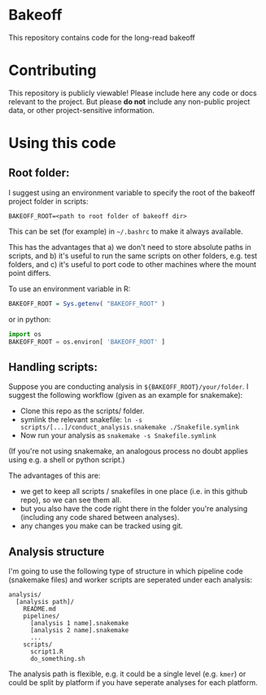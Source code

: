 # Bakeoff
This repository contains code for the long-read bakeoff

# Contributing

This repository is publicly viewable!  Please include here any code or docs relevant to the project.  But please **do not** include any non-public project data, or other project-sensitive information.

# Using this code

## Root folder:
I suggest using an environment variable to specify the root of the bakeoff project folder in scripts:
```
BAKEOFF_ROOT=<path to root folder of bakeoff dir>
```
This can be set (for example) in `~/.bashrc` to make it always available.

This has the advantages that a) we don't need to store absolute paths in scripts, and b) it's useful to run the same scripts on other folders, e.g. test folders, and c) it's useful to port code to other machines where the mount point differs. 

To use an environment variable in R:
```R
BAKEOFF_ROOT = Sys.getenv( "BAKEOFF_ROOT" )
```
or in python:
```python
import os
BAKEOFF_ROOT = os.environ[ 'BAKEOFF_ROOT' ]
```

## Handling scripts:

Suppose you are conducting analysis in `${BAKEOFF_ROOT}/your/folder`.  I suggest the following workflow (given as an example for snakemake):

* Clone this repo as the scripts/ folder.
* symlink the relevant snakefile: `ln -s scripts/[...]/conduct_analysis.snakemake ./Snakefile.symlink`
* Now run your analysis as `snakemake -s Snakefile.symlink`

(If you're not using snakemake, an analogous process no doubt applies using e.g. a shell or python script.)

The advantages of this are:

* we get to keep all scripts / snakefiles in one place (i.e. in this github repo), so we can see them all.
* but you also have the code right there in the folder you're analysing (including any code shared between analyses).
* any changes you make can be tracked using git.

## Analysis structure

I'm going to use the following type of structure in which pipeline code (snakemake files) and worker scripts are seperated under each analysis:

```
analysis/
  [analysis path]/
    README.md
    pipelines/
      [analysis 1 name].snakemake
      [analysis 2 name].snakemake
      ...
    scripts/
      script1.R
      do_something.sh
```

The analysis path is flexible, e.g. it could be a single level (e.g. `kmer`) or could be split by platform if you have seperate analyses for each platform.
